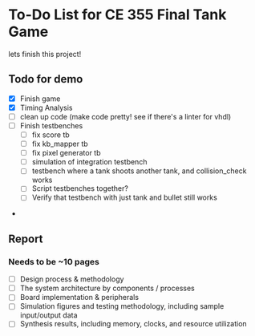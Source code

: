 # To-Do List for CE 355 Final Tank Game 
lets finish this project!

## Todo for demo
- [X] Finish game
- [X] Timing Analysis
- [ ] clean up code (make code pretty! see if there's a linter for vhdl)
- [ ] Finish testbenches
  - [ ] fix score tb
  - [ ] fix kb_mapper tb
  - [ ] fix pixel generator tb
  - [ ] simulation of integration testbench
  - [ ] testbench where a tank shoots another tank, and collision_check works 
  - [ ] Script testbenches together?
  - [ ] Verify that testbench with just tank and bullet still works
-

## Report
### Needs to be ~10 pages
- [ ] Design process & methodology
- [ ] The system architecture by components / processes
- [ ] Board implementation & peripherals
- [ ] Simulation figures and testing methodology, including sample input/output data
- [ ] Synthesis results, including memory, clocks, and resource utilization